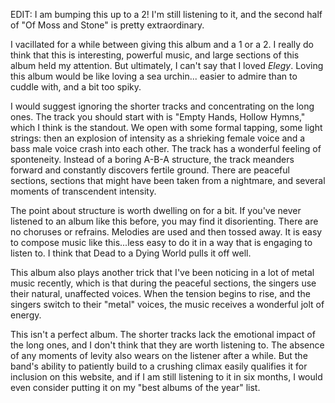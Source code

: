 EDIT: I am bumping this up to a 2! I'm still listening to it, and the second half of "Of Moss and Stone" is pretty
extraordinary.

I vacillated for a while between giving this album and a 1 or a 2. I really do think that this is interesting,
powerful music, and large sections of this album held my attention. But ultimately, I can't say that I loved
_Elegy_. Loving this album would be like loving a sea urchin... easier to admire than to cuddle with, and a bit too
spiky.

I would suggest ignoring the shorter tracks and concentrating on the long ones. The track you should
start with is "Empty Hands, Hollow Hymns," which I think is the standout. We open with some formal tapping, some light
strings: then an explosion of intensity as a shrieking female voice and a bass male voice crash into each
other. The track has a wonderful feeling of sponteneity. Instead of a boring A-B-A structure, the track meanders forward
and constantly discovers fertile ground. There are peaceful sections, sections that might have been
taken from a nightmare, and several moments of transcendent intensity. 

The point about structure is worth dwelling on for a bit. If you've never listened to an album like this before, you may
find it disorienting. There are no choruses or refrains. Melodies are used and then tossed away. It is easy to compose
music like this...less easy to do it in a way that is engaging to listen to. I think that Dead to a Dying
World pulls it off well. 

This album also plays another trick that I've been noticing in a lot of metal music recently, which is that during the
peaceful sections, the singers use their natural, unaffected voices. When the tension begins to rise,
and the singers switch to their "metal" voices, the music receives a wonderful jolt of energy.

This isn't a perfect album. The shorter tracks lack the emotional impact of the long ones, and I don't think
that they are worth listening to. The absence of any moments of levity also wears on the listener after a while. But the
band's ability to patiently build to a crushing climax easily qualifies it for inclusion on this website, and if I am
still listening to it in six months, I would even consider putting it on my "best albums of the year" list.

